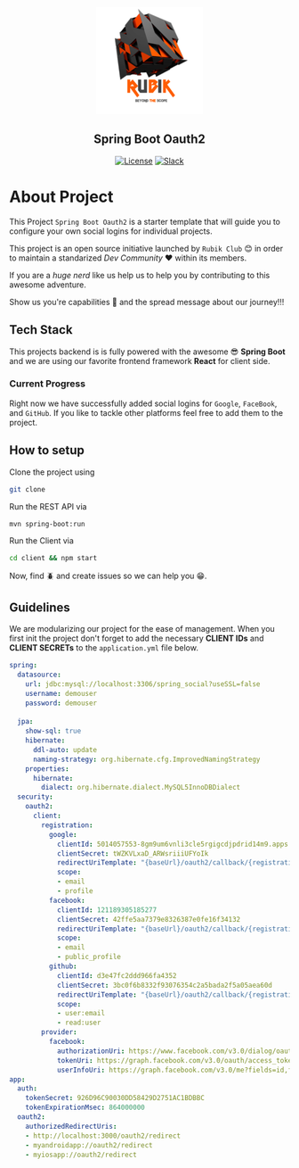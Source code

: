 <p align="center">
<img src="https://github.com/RubikClub/Spring-Boot-Oauth2-Starter/blob/master/public/logo.png" alt="Rubik">
</p>
<h2 align="center">Spring Boot Oauth2</h2>

<p align="center">
<a href="https://github.com/95Revolution/Kiyamuda-pwa/blob/master/LICENSE"><img src="https://poser.pugx.org/laravel/framework/license.svg" alt="License"></a>
<a href="https://join.slack.com/t/rubikclub/shared_invite/enQtNDg0NzcwMjkzMDA4LTNjMTI3Njc4Y2JjYWExYjNkYjk1NTE5NmM5NmU1NzVlNTllMTZhODFjZTFmOGNiMDVkYTMzZDIzYjA2ZGQ0Y2U"><img src="https://img.shields.io/badge/chat-on%20slack-7289da.svg" alt="Slack"></a>
</p>

# About Project

This Project `Spring Boot Oauth2` is a starter template that will guide you to configure your own social logins for individual projects.

This project is an open source initiative launched by `Rubik Club` :blush: in order to maintain a standarized *Dev Community*  :heart: within its members.

If you are a _huge nerd_ like us help us to help you by contributing to this awesome adventure.

Show us you're capabilities :muscle: and the spread message about our journey!!!

## Tech Stack

This projects backend is is fully powered with the awesome :sunglasses: **Spring Boot** and we are using our favorite frontend framework **React** for client side. 

### Current Progress

Right now we have successfully added social logins for `Google`, `FaceBook`, and `GitHub`. 
If you like to tackle other platforms feel free to add them to the project.

## How to setup

Clone the project using

```sh
git clone
```

Run the REST API via

```sh
mvn spring-boot:run
```

Run the Client via

```sh
cd client && npm start
```

Now, find :beetle: and create issues so we can help you :grin:.

## Guidelines

We are modularizing our project for the ease of management. 
When you first init the project don't forget to add the necessary **CLIENT IDs** and **CLIENT SECRETs** to the `application.yml` file below.

```yml
spring:
  datasource:
    url: jdbc:mysql://localhost:3306/spring_social?useSSL=false
    username: demouser
    password: demouser

  jpa:
    show-sql: true
    hibernate:
      ddl-auto: update
      naming-strategy: org.hibernate.cfg.ImprovedNamingStrategy
    properties:
      hibernate:
        dialect: org.hibernate.dialect.MySQL5InnoDBDialect
  security:
    oauth2:
      client:
        registration:
          google:
            clientId: 5014057553-8gm9um6vnli3cle5rgigcdjpdrid14m9.apps.googleusercontent.com
            clientSecret: tWZKVLxaD_ARWsriiiUFYoIk
            redirectUriTemplate: "{baseUrl}/oauth2/callback/{registrationId}"
            scope:
            - email
            - profile
          facebook:
            clientId: 121189305185277
            clientSecret: 42ffe5aa7379e8326387e0fe16f34132
            redirectUriTemplate: "{baseUrl}/oauth2/callback/{registrationId}"
            scope:
            - email
            - public_profile
          github:
            clientId: d3e47fc2ddd966fa4352
            clientSecret: 3bc0f6b8332f93076354c2a5bada2f5a05aea60d
            redirectUriTemplate: "{baseUrl}/oauth2/callback/{registrationId}"
            scope:
            - user:email
            - read:user
        provider:
          facebook:
            authorizationUri: https://www.facebook.com/v3.0/dialog/oauth
            tokenUri: https://graph.facebook.com/v3.0/oauth/access_token
            userInfoUri: https://graph.facebook.com/v3.0/me?fields=id,first_name,middle_name,last_name,name,email,verified,is_verified,picture.width(250).height(250)
app:
  auth:
    tokenSecret: 926D96C90030DD58429D2751AC1BDBBC
    tokenExpirationMsec: 864000000
  oauth2:    
    authorizedRedirectUris:
    - http://localhost:3000/oauth2/redirect
    - myandroidapp://oauth2/redirect
    - myiosapp://oauth2/redirect
```